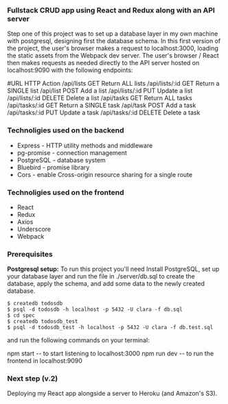 
### Fullstack CRUD app using React and Redux along with an API server

Step one of this project was to set up a database layer in my own machine with postgresql, designing first the database schema.
In this first version of the project, the user's browser makes a request to localhost:3000, loading the static assets from the Webpack dev server. The user's browser / React then makes requests as needed directly to the API server hosted on localhost:9090 with the following endpoints:

#URL	            HTTP  	    Action
/api/lists	        GET	        Return ALL lists
/api/lists/:id      GET	        Return a SINGLE list
/api/list	        POST	    Add a list
/api/lists/:id	    PUT	        Update a list
/api/lists/:id	    DELETE	    Delete a list
/api/tasks	        GET	        Return ALL tasks
/api/tasks/:id      GET	        Return a SINGLE task
/api/task	        POST	    Add a task
/api/tasks/:id	    PUT	        Update a task
/api/tasks/:id	    DELETE	    Delete a task


### Technoligies used on the backend
- Express - HTTP utility methods and middleware
- pg-promise - connection management
- PostgreSQL - database system
- Bluebird - promise library
- Cors - enable Cross-origin resource sharing for a single route


### Technoligies used on the frontend
- React 
- Redux 
- Axios 
- Underscore
- Webpack


### Prerequisites
**Postgresql setup:** To run this project you'll need Install PostgreSQL, set up your database layer and run the file in ./server/db.sql to create the database, apply the schema, and add some data to the newly created database.
```
$ createdb todosdb
$ psql -d todosdb -h localhost -p 5432 -U clara -f db.sql
$ cd spec
$ createdb todosdb_test
$ psql -d todosdb_test -h localhost -p 5432 -U clara -f db.test.sql
```

and run the following commands on your terminal:

npm start -- to start listening to localhost:3000
npm run dev -- to run the frontend in localhost:9090

### Next step (v.2)
Deploying my React app alongside a server to Heroku (and Amazon's S3).